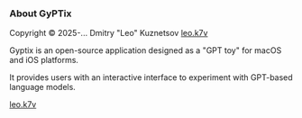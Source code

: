 ### About GyPTix

Copyright © 2025-... Dmitry "Leo" Kuznetsov [leo.k7v](https://leok7v.github.io)

Gyptix is an open-source application designed
as a "GPT toy" for macOS and iOS platforms. 

It provides users with an interactive interface 
to experiment with GPT-based language models. 

[leo.k7v](https://gyptix.github.com)
